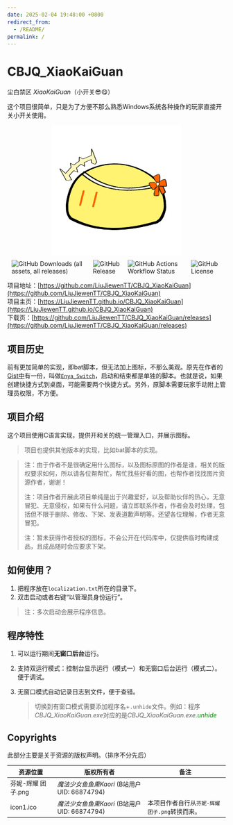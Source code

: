```yaml
---
date: 2025-02-04 19:48:00 +0800
redirect_from:
  - /README/
permalink: /
---
```


# CBJQ_XiaoKaiGuan

尘白禁区 *XiaoKaiGuan*（小开关😎😋）

这个项目很简单，只是为了方便不那么熟悉Windows系统各种操作的玩家直接开关小开关使用。

<div style="align-items: center; justify-content: center; display: flex; margin: 10px;">
   <img src="res\icons_pic\芬妮-辉耀 团子.png" style=" max-height: 300px; max-width:75%; aspect-ratio: 1;">
</div>

<div style="align-items: center; justify-content: center; display: flex; margin: 10px; gap: 10px">
   <img alt="GitHub Downloads (all assets, all releases)" src="https://img.shields.io/github/downloads/LiuJiewenTT/CBJQ_XiaoKaiGuan/total">
   <img alt="GitHub Release" src="https://img.shields.io/github/v/release/LiuJiewenTT/CBJQ_XiaoKaiGuan">
   <img alt="GitHub Actions Workflow Status" src="https://img.shields.io/github/actions/workflow/status/LiuJiewenTT/CBJQ_XiaoKaiGuan/jekyll-gh-pages.yml">
   <img alt="GitHub License" src="https://img.shields.io/github/license/LiuJiewenTT/CBJQ_XiaoKaiGuan">
</div>

项目地址：[https://github.com/LiuJiewenTT/CBJQ_XiaoKaiGuan](https://github.com/LiuJiewenTT/CBJQ_XiaoKaiGuan)<br>
项目主页：[https://LiuJiewenTT.github.io/CBJQ_XiaoKaiGuan](https://LiuJiewenTT.github.io/CBJQ_XiaoKaiGuan)<br>
下载页：[https://github.com/LiuJiewenTT/CBJQ_XiaoKaiGuan/releases](https://github.com/LiuJiewenTT/CBJQ_XiaoKaiGuan/releases)<br>

## 项目历史

前有更加简单的实现，即bat脚本，但无法加上图标，不那么美观。原先在作者的[Gist中](https://gist.github.com/LiuJiewenTT/ef6966810da80200fce8a3e8ff13e69e)有一份，叫做[`Enya_Switch`](alters/Enya_Switch/README.md)，启动和结束都是单独的脚本。也就是说，如果创建快捷方式到桌面，可能需要两个快捷方式。另外，原脚本需要玩家手动附上管理员权限，不方便。

## 项目介绍

这个项目使用C语言实现，提供开和关的统一管理入口，并展示图标。

> 项目也提供其他版本的实现，比如bat脚本的实现。

> 注：由于作者不是很确定用什么图标，以及图标原图的作者是谁，相关的版权要求如何，所以请各位帮帮忙，帮忙找些好看的图，也帮作者找找图片资源作者，谢谢！
>
> 注：项目作者开展此项目单纯是出于兴趣爱好，以及帮助伙伴的热心，无意冒犯、无意侵权，如果有什么问题，请立即联系作者，作者会及时处理，包括但不限于删除、修改、下架、发表道歉声明等。还望各位理解，作者无意冒犯。
>
> 注：暂未获得作者授权的图标，不会公开在代码库中，仅提供临时构建成品，且成品随时会应要求下架。

## 如何使用？

1. 把程序放在`localization.txt`所在的目录下。
2. 双击启动或者右键“以管理员身份运行”。

> 注：多次启动会展示程序信息。

## 程序特性

1. 可以运行期间**无窗口后台**运行。

2. 支持双运行模式：控制台显示运行（模式一）和无窗口后台运行（模式二）。便于调试。

3. 无窗口模式自动记录日志到文件，便于查错。

   > 切换到有窗口模式需要添加程序名+`.unhide`文件。例如：程序*CBJQ_XiaoKaiGuan.exe*对应的是*CBJQ_XiaoKaiGuan.exe<span style="color:green">.unhide</span>*

## Copyrights

此部分主要是关于资源的版权声明。（排序不分先后）

| 资源位置           | 版权所有者                                   | 备注                                           |
| ------------------ | -------------------------------------------- | ---------------------------------------------- |
| 芬妮-辉耀 团子.png | *魔法少女鱼鱼熏Kaori* (B站用户UID: 66874794) |                                                |
| icon1.ico          | *魔法少女鱼鱼熏Kaori* (B站用户UID: 66874794) | 本项目作者自行从`芬妮-辉耀 团子.png`转换而来。 |

